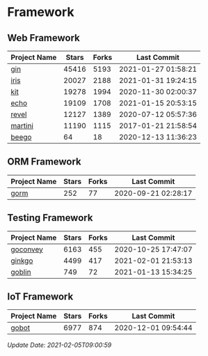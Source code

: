 # Framework

## Web Framework
| Project Name | Stars | Forks | Last Commit |
| ------------ | ----- | ----- | ----------- |
| [gin](https://github.com/gin-gonic/gin) | 45416 | 5193 | 2021-01-27 01:58:21 |
| [iris](https://github.com/kataras/iris) | 20027 | 2188 | 2021-01-31 19:24:15 |
| [kit](https://github.com/go-kit/kit) | 19278 | 1994 | 2020-11-30 02:00:37 |
| [echo](https://github.com/labstack/echo) | 19109 | 1708 | 2021-01-15 20:53:15 |
| [revel](https://github.com/revel/revel) | 12127 | 1389 | 2020-07-12 05:57:36 |
| [martini](https://github.com/go-martini/martini) | 11190 | 1115 | 2017-01-21 21:58:54 |
| [beego](https://github.com/astaxie/beego) | 64 | 18 | 2020-12-13 11:36:23 |

## ORM Framework
| Project Name | Stars | Forks | Last Commit |
| ------------ | ----- | ----- | ----------- |
| [gorm](https://github.com/jinzhu/gorm) | 252 | 77 | 2020-09-21 02:28:17 |

## Testing Framework
| Project Name | Stars | Forks | Last Commit |
| ------------ | ----- | ----- | ----------- |
| [goconvey](https://github.com/smartystreets/goconvey) | 6163 | 455 | 2020-10-25 17:47:07 |
| [ginkgo](https://github.com/onsi/ginkgo) | 4499 | 417 | 2021-02-01 21:53:13 |
| [goblin](https://github.com/franela/goblin) | 749 | 72 | 2021-01-13 15:34:25 |

## IoT Framework
| Project Name | Stars | Forks | Last Commit |
| ------------ | ----- | ----- | ----------- |
| [gobot](https://github.com/hybridgroup/gobot) | 6977 | 874 | 2020-12-01 09:54:44 |

*Update Date: 2021-02-05T09:00:59*